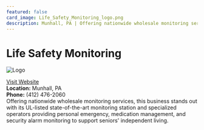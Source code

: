 ```yaml
---
featured: false
card_image: Life_Safety_Monitoring_logo.png
description: Munhall, PA | Offering nationwide wholesale monitoring services, this business stands out with its UL-listed state-of-the-art monitoring station and specialized operators providing personal emergency, medication management, and security alarm monitoring to support seniors' independent living.
---
```


# Life Safety Monitoring
<img src="Life_Safety_Monitoring_logo.png" alt="Logo" style="max-width: 200px; height: auto;">

<a href="https://www.mylifesafetymonitoring.com">Visit Website</a>  
**Location:** Munhall, PA  
**Phone:** (412) 476-2060 <br>
Offering nationwide wholesale monitoring services, this business stands out with its UL-listed state-of-the-art monitoring station and specialized operators providing personal emergency, medication management, and security alarm monitoring to support seniors' independent living.

